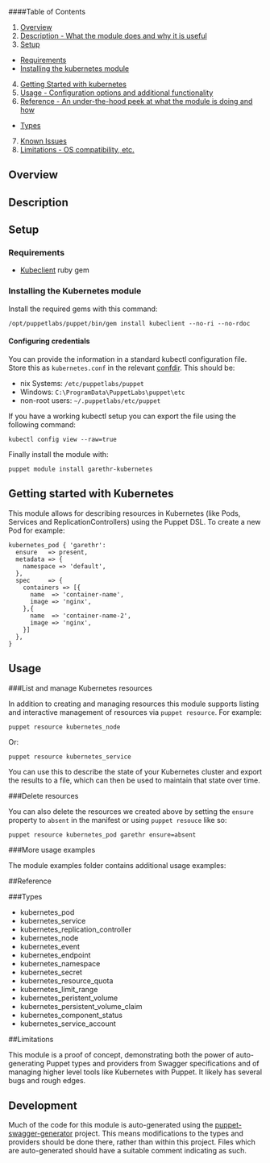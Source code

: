 ####Table of Contents

1. [Overview](#overview)
2. [Description - What the module does and why it is useful](#module-description)
3. [Setup](#setup)
  * [Requirements](#requirements)
  * [Installing the kubernetes module](#installing-the-kubernetes-module)
4. [Getting Started with kubernetes](#getting-started-with-kubernetes)
5. [Usage - Configuration options and additional functionality](#usage)
6. [Reference - An under-the-hood peek at what the module is doing and how](#reference)
  * [Types](#types)
7. [Known Issues](#known-issues)
8. [Limitations - OS compatibility, etc.](#limitations)

## Overview

## Description

## Setup

### Requirements

* [Kubeclient](https://github.com/abonas/kubeclient)  ruby gem

### Installing the Kubernetes module

Install the required gems with this command:

  ~~~
  /opt/puppetlabs/puppet/bin/gem install kubeclient --no-ri --no-rdoc
  ~~~

#### Configuring credentials

You can provide the information in a standard kubectl configuration
file. Store this as `kubernetes.conf` in the relevant
[confdir](https://docs.puppetlabs.com/puppet/latest/reference/dirs_confdir.html).
This should be:

   * nix Systems: `/etc/puppetlabs/puppet`
   * Windows: `C:\ProgramData\PuppetLabs\puppet\etc`
   * non-root users: `~/.puppetlabs/etc/puppet`

If you have a working kubectl setup you can export the file using the
following command:

  ~~~
  kubectl config view --raw=true
  ~~~

Finally install the module with:

  ~~~
  puppet module install garethr-kubernetes
  ~~~

## Getting started with Kubernetes

This module allows for describing resources in Kubernetes (like Pods,
Services and ReplicationControllers) using the Puppet DSL. To create a
new Pod for example:

~~~puppet
kubernetes_pod { 'garethr':
  ensure   => present,
  metadata => {
    namespace => 'default',
  },
  spec     => {
    containers => [{
      name  => 'container-name',
      image => 'nginx',
    },{
      name  => 'container-name-2',
      image => 'nginx',
    }]
  },
}
~~~

## Usage

###List and manage Kubernetes resources

In addition to creating and managing resources this module supports listing
and interactive management of resources via `puppet resource`. For example:

  ~~~
  puppet resource kubernetes_node
  ~~~

Or:

  ~~~
  puppet resource kubernetes_service
  ~~~

You can use this to describe the state of your Kubernetes cluster and
export the results to a file, which can then be used to maintain that
state over time.

###Delete resources

You can also delete the resources we created above by setting the `ensure`
property to `absent` in the manifest or using `puppet resouce` like so:

  ~~~
  puppet resource kubernetes_pod garethr ensure=absent
  ~~~

###More usage examples

The module examples folder contains additional usage examples:

##Reference

###Types

* kubernetes_pod
* kubernetes_service
* kubernetes_replication_controller
* kubernetes_node
* kubernetes_event
* kubernetes_endpoint
* kubernetes_namespace
* kubernetes_secret
* kubernetes_resource_quota
* kubernetes_limit_range
* kubernetes_peristent_volume
* kubernetes_persistent_volume_claim
* kubernetes_component_status
* kubernetes_service_account

##Limitations

This module is a proof of concept, demonstrating both the power of
auto-generating Puppet types and providers from Swagger specifications
and of managing higher level tools like Kubernetes with Puppet. It
likely has several bugs and rough edges.

## Development

Much of the code for this module is auto-generated using the
[puppet-swagger-generator](https://github.com/garethr/puppet-swagger-generator)
project. This means modifications to the types and providers should be
done there, rather than within this project. Files which are
auto-generated should have a suitable comment indicating as such.
